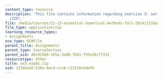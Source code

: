 ```yaml
---
content_type: resource
description: 'This file contains information regarding exercise 3: set 1 expressions
  (ZIP).'
file: /media/courses/22-15-essential-numerical-methods-fall-2014/123daae6516e8ec4ccc8c21310c6defb_ex3_exp01.zip
file_type: application/zip
learning_resource_types:
- Assignments
ocw_type: OCWFile
parent_title: Assignments
parent_type: CourseSection
parent_uid: d6c915b9-195a-3a80-7b61-f97e38c7f333
resourcetype: Other
title: ex3_exp01.zip
uid: 123daae6-516e-8ec4-ccc8-c21310c6defb
---
```

